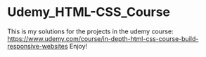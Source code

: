 # Udemy_HTML-CSS_Course
This is my solutions for the projects in the udemy course:
https://www.udemy.com/course/in-depth-html-css-course-build-responsive-websites
Enjoy!
